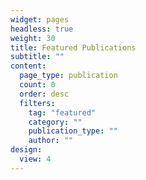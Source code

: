 ```yaml
---
widget: pages
headless: true
weight: 30
title: Featured Publications
subtitle: ""
content:
  page_type: publication
  count: 0
  order: desc
  filters:
    tag: "featured"
    category: ""
    publication_type: ""
    author: ""
design:
  view: 4
---
```


